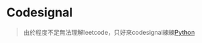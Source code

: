 # Codesignal
>由於程度不足無法理解leetcode，只好來codesignal練練[Python](https://app.codesignal.com/arcade/python-arcade/meet-python)
